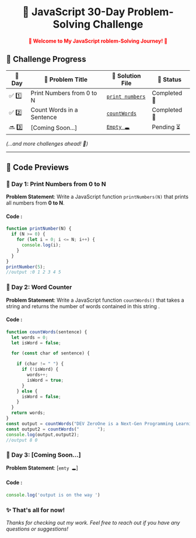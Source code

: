   <h1 align="center">🚀 JavaScript 30-Day Problem-Solving Challenge</h1>



<h4 style="color: red;" align="center" > 🚀 Welcome to My JavaScript roblem-Solving Journey! 🎯 </h4> 


## 📅 Challenge Progress  

| 🔢 Day | 📌 Problem Title     | 📂 Solution File | 📆 Status |
|----|--------------------|-----------------|---|
| ✅ 1️⃣  | Print Numbers from 0 to N | [`print numbers`](day1.js) | Completed 🎯 |
| ✅ 2️⃣  | Count Words in a Sentence | [`countWords`](countWords(day2).js) | Completed 🎯 |
| 🔜 3️⃣  | [Coming Soon...] | [`Empty 🕳️`](#) | Pending ⏳ |
 <!--
| 🔜 4️⃣  | [Coming Soon...] | [`Empty 🕳️`](#) | Pending ⏳ |
| 🔜 5️⃣  | [Coming Soon...] | [`Empty 🕳️`](#) | Pending ⏳ |
| 🔜 6️⃣  | [Coming Soon...] | [`Empty 🕳️`](#) | Pending ⏳ |
| 🔜 7️⃣  | [Coming Soon...] | [`Empty 🕳️`](#) | Pending ⏳ |
| 🔜 8️⃣  | [Coming Soon...] | [`Empty 🕳️`](#) | Pending ⏳ |
| 🔜 9️⃣  | [Coming Soon...] | [`Empty 🕳️`](#) | Pending ⏳ |
| 🔜 🔟  | [Coming Soon...] | [`Empty 🕳️`](#) | Pending ⏳ |
| 🔜 1️⃣1️⃣ | [Coming Soon...] | [`Empty 🕳️`](#) | Pending ⏳ |
| 🔜 1️⃣2️⃣ | [Coming Soon...] | [`Empty 🕳️`](#) | Pending ⏳ |
| 🔜 1️⃣3️⃣ | [Coming Soon...] | [`Empty 🕳️`](#) | Pending ⏳ |
| 🔜 1️⃣4️⃣ | [Coming Soon...] | [`Empty 🕳️`](#) | Pending ⏳ |
| 🔜 1️⃣5️⃣ | [Coming Soon...] | [`Empty 🕳️`](#) | Pending ⏳ |
| 🔜 1️⃣6️⃣ | [Coming Soon...] | [`Empty 🕳️`](#) | Pending ⏳ |
| 🔜 1️⃣7️⃣ | [Coming Soon...] | [`Empty 🕳️`](#) | Pending ⏳ |
| 🔜 1️⃣8️⃣ | [Coming Soon...] | [`Empty 🕳️`](#) | Pending ⏳ |
| 🔜 1️⃣9️⃣ | [Coming Soon...] | [`Empty 🕳️`](#) | Pending ⏳ |
| 🔜 2️⃣0️⃣ | [Coming Soon...] | [`Empty 🕳️`](#) | Pending ⏳ |
| 🔜 2️⃣1️⃣ | [Coming Soon...] | [`Empty 🕳️`](#) | Pending ⏳ |
| 🔜 2️⃣2️⃣ | [Coming Soon...] | [`Empty 🕳️`](#) | Pending ⏳ |
| 🔜 2️⃣3️⃣ | [Coming Soon...] | [`Empty 🕳️`](#) | Pending ⏳ |
| 🔜 2️⃣4️⃣ | [Coming Soon...] | [`Empty 🕳️`](#) | Pending ⏳ |
| 🔜 2️⃣5️⃣ | [Coming Soon...] | [`Empty 🕳️`](#) | Pending ⏳ |
| 🔜 2️⃣6️⃣ | [Coming Soon...] | [`Empty 🕳️`](#) | Pending ⏳ |
| 🔜 2️⃣7️⃣ | [Coming Soon...] | [`Empty 🕳️`](#) | Pending ⏳ |
| 🔜 2️⃣8️⃣ | [Coming Soon...] | [`Empty 🕳️`](#) | Pending ⏳ |
| 🔜 2️⃣9️⃣ | [Coming Soon...] | [`Empty 🕳️`](#) | Pending ⏳ |
| 🔜 3️⃣0️⃣ | [Coming Soon...] | [`Empty 🕳️`](#) | Pending ⏳ |
  -->


_(...and more challenges ahead! 💪)_  

---

## 📂 Code Previews

### 📝 Day 1: Print Numbers from 0 to N
**Problem Statement**: Write a JavaScript function `printNumbers(N)` that prints all numbers from **0 to N**.

#### Code :
```javascript
function printNumber(N) {
  if (N >= 0) {
    for (let i = 0; i <= N; i++) {
      console.log(i);
    }
  }
}
printNumber(5);
//output :0 1 2 3 4 5

```
### 📝 Day 2: Word Counter
**Problem Statement**: Write a JavaScript function `countWords()`  that takes a string and returns the number of words contained in this string .
#### Code :
```javascript
function countWords(sentence) {
  let words = 0;
  let isWord = false;

  for (const char of sentence) {

    if (char != " ") {
      if (!isWord) {
        words++;
        isWord = true;
      }
    } else {
      isWord = false;
    }
  }
  return words;
}
const output = countWords("DEV ZeroOne is a Next-Gen Programming Learning Platform.");
const output2 = countWords("       ");
console.log(output,output2);
//output 8 0
```

### 📝 Day 3: [Coming Soon...]
**Problem Statement**: [`emty 🕳️`]
#### Code :
```javascript
console.log('output is on the way ')

```
<!--  
### 📝 Day 4: [Coming Soon...]
**Problem Statement**: [`emty 🕳️`]
#### Code :
```javascript
console.log('output is on the way ')

```

### 📝 Day 5: [Coming Soon...]
**Problem Statement**: [`emty 🕳️`]
#### Code :
```javascript
console.log('output is on the way ')

```

### 📝 Day 6: [Coming Soon...]
**Problem Statement**: [`emty 🕳️`]
#### Code :
```javascript 
console.log('output is on the way ')

```

 ### 📝 Day 7: [Coming Soon...] 
 **Problem Statement**: 

 #### Code: 
```javascript  
console.log('output is on the way ')
``` 
### 📝 Day 8: [Coming Soon...] 
**Problem Statement**: 
#### Code: 
```javascript  
console.log('output is on the way ')
``` 
### 📝 Day 9: [Coming Soon...] **Problem Statement**: 
#### Code:  
```javascript  
console.log('output is on the way ')
``` 
### 📝 Day 10: [Coming Soon...] **Problem Statement**: 
#### Code:  
```javascript  
console.log('output is on the way ')
``` 
### 📝 Day 11: [Coming Soon...] **Problem Statement**: 
#### Code:  
```javascript  
console.log('output is on the way ')
``` 
### 📝 Day 12: [Coming Soon...] **Problem Statement**: 
#### Code:  
```javascript  
console.log('output is on the way ')
``` 
### 📝 Day 13: [Coming Soon...] **Problem Statement**: 
#### Code:  
```javascript  
console.log('output is on the way ')
``` 
### 📝 Day 14: [Coming Soon...] **Problem Statement**: 
#### Code:  
```javascript  
console.log('output is on the way ')
``` 
### 📝 Day 15: [Coming Soon...] **Problem Statement**: 
#### Code:  
```javascript  
console.log('output is on the way ')
``` 
### 📝 Day 16: [Coming Soon...] **Problem Statement**: 
#### Code:  
```javascript  
console.log('output is on the way ')
``` 
### 📝 Day 17: [Coming Soon...] **Problem Statement**: 
#### Code:  
```javascript  
console.log('output is on the way ')
``` 
### 📝 Day 18: [Coming Soon...] **Problem Statement**: 
#### Code:  
```javascript  
console.log('output is on the way ')
``` 
### 📝 Day 19: [Coming Soon...] **Problem Statement**: 
#### Code:  
```javascript  
console.log('output is on the way ')
``` 
### 📝 Day 20: [Coming Soon...] **Problem Statement**: 
#### Code:  
```javascript  
console.log('output is on the way ')
``` 
### 📝 Day 21: [Coming Soon...] **Problem Statement**: 
#### Code:  
```javascript  
console.log('output is on the way ')
``` 
### 📝 Day 22: [Coming Soon...] **Problem Statement**: 
#### Code:  
```javascript  
console.log('output is on the way ')
``` 
### 📝 Day 23: [Coming Soon...] **Problem Statement**: 
#### Code:  
```javascript  
console.log('output is on the way ')
``` 
### 📝 Day 24: [Coming Soon...] **Problem Statement**: 
#### Code:  
```javascript  
console.log('output is on the way ')
``` 
### 📝 Day 25: [Coming Soon...] **Problem Statement**: 
#### Code:  
```javascript  
console.log('output is on the way ')
``` 
### 📝 Day 26: [Coming Soon...] **Problem Statement**: 
#### Code:  
```javascript  
console.log('output is on the way ')
``` 
### 📝 Day 27: [Coming Soon...] **Problem Statement**: 
#### Code:  
```javascript  
console.log('output is on the way ')
``` 
### 📝 Day 28: [Coming Soon...] **Problem Statement**: 
#### Code:  
```javascript  
console.log('output is on the way ')
``` 
### 📝 Day 29: [Coming Soon...] **Problem Statement**: 
#### Code:  
```javascript  
console.log('output is on the way ')
``` 
### 📝 Day 30: [Coming Soon...] **Problem Statement**: 
#### Code:  
```javascript  
console.log('output is on the way ')
``` 
-->
### ✨ That's all for now!

*Thanks for checking out my work. Feel free to reach out if you have any questions or suggestions!*
